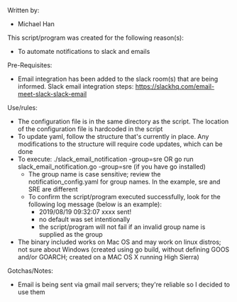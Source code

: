 Written by: 
- Michael Han

This script/program was created for the following reason(s): 
- To automate notifications to slack and emails 

Pre-Requisites: 
- Email integration has been added to the slack room(s) that are being informed. Slack email integration steps: https://slackhq.com/email-meet-slack-slack-email

Use/rules: 
- The configuration file is in the same directory as the script. The location of the configuration file is hardcoded in the script
- To update yaml, follow the structure that's currently in place. Any modifications to the structure will require code updates, which can be done
- To execute: ./slack_email_notification -group=sre OR go run slack_email_notification.go -group=sre (if you have go installed)
  - The group name is case sensitive; review the notification_config.yaml for group names. In the example, sre and SRE are different
  - To confirm the script/program executed successfully, look for the following log message (below is an example):
    - 2019/08/19 09:32:07 xxxx sent!
    - no default was set intentionally
    - the script/program will not fail if an invalid group name is supplied as the group
- The binary included works on Mac OS and may work on linux distros; not sure about Windows (created using go build, without defining GOOS and/or GOARCH; created on a MAC OS X running High Sierra)

Gotchas/Notes: 
- Email is being sent via gmail mail servers; they're reliable so I decided to use them
